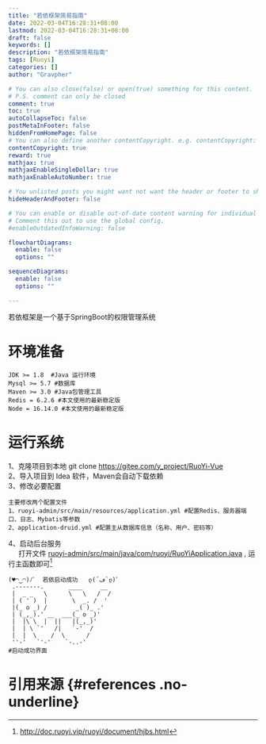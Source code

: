 ```yaml
---
title: "若依框架简易指南"
date: 2022-03-04T16:28:31+08:00
lastmod: 2022-03-04T16:28:31+08:00
draft: false
keywords: []
description: "若依框架简易指南"
tags: [Ruoyi]
categories: []
author: "Gravpher"

# You can also close(false) or open(true) something for this content.
# P.S. comment can only be closed
comment: true
toc: true
autoCollapseToc: false
postMetaInFooter: false
hiddenFromHomePage: false
# You can also define another contentCopyright. e.g. contentCopyright: "This is another copyright."
contentCopyright: true
reward: true
mathjax: true
mathjaxEnableSingleDollar: true
mathjaxEnableAutoNumber: true

# You unlisted posts you might want not want the header or footer to show
hideHeaderAndFooter: false

# You can enable or disable out-of-date content warning for individual post.
# Comment this out to use the global config.
#enableOutdatedInfoWarning: false

flowchartDiagrams:
  enable: false
  options: ""

sequenceDiagrams: 
  enable: false
  options: ""

---
```


<!--more-->
若依框架是一个基于SpringBoot的权限管理系统
# 环境准备

```shell
JDK >= 1.8  #Java 运行环境
Mysql >= 5.7 #数据库
Maven >= 3.0 #Java包管理工具
Redis = 6.2.6 #本文使用的最新稳定版  
Node = 16.14.0 #本文使用的最新稳定版
```

# 运行系统

1、克隆项目到本地 git clone https://gitee.com/y_project/RuoYi-Vue \
2、导入项目到 Idea 软件，Maven会自动下载依赖 \
3、修改必要配置 
```shell
主要修改两个配置文件
1、ruoyi-admin/src/main/resources/application.yml #配置Redis、服务器端口、日志、Mybatis等参数
2、application-druid.yml #配置主从数据库信息（名称、用户、密码等）
```
4、启动后台服务 \
$\quad$ 打开文件 [ruoyi-admin/src/main/java/com/ruoyi/RuoYiApplication.java]() , 运行主函数即可[^1]
```shell
(♥◠‿◠)ﾉﾞ  若依启动成功   ლ(´ڡ`ლ)ﾞ  
 .-------.       ____     __        
 |  _ _   \      \   \   /  /    
 | ( ' )  |       \  _. /  '       
 |(_ o _) /        _( )_ .'         
 | (_,_).' __  ___(_ o _)'          
 |  |\ \  |  ||   |(_,_)'         
 |  | \ `'   /|   `-'  /           
 |  |  \    /  \      /           
 ''-'   `'-'    `-..-'              
#启动成功界面
```


# 引用来源 {#references .no-underline}


[^1]:  http://doc.ruoyi.vip/ruoyi/document/hjbs.html